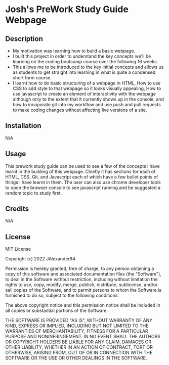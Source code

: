 # Josh's PreWork Study Guide Webpage

## Description

- My motivation was learning how to build a basic webpage.
- I built this project in order to understand the key concepts we'll be learning on the coding bootcamp course over the following 16 weeks.
- This allows me to be introduced to the key initial concepts and allows us as students to get straight into learning in what is quite a condensed short form course.
- I learnt how to do basic structuring of a webpage in HTML, How to use CSS to add style to that webpage so it looks visually appealing, How to use javascript to create an element of interactivity with the webpage although only to the extent that it currently  shows up in the console, and how to incoporate git into my workflow and use push and pull requests to make coding changes without affecting live versions of a site.

## Installation

N/A

## Usage

This prework study guide can be used to see a few of the concepts i have learnt in the building of this webpage.
Chiefly it has sections for each of HTML, CSS, Git, and Javascript each of which have a few bullet points of things i have learnt in them.
The user can also use chrome developer tools to open the browser console to see javascript running and be suggested a random topic to study first. 

## Credits

N/A

## License

MIT License

Copyright (c) 2022 JAlexander94

Permission is hereby granted, free of charge, to any person obtaining a copy
of this software and associated documentation files (the "Software"), to deal
in the Software without restriction, including without limitation the rights
to use, copy, modify, merge, publish, distribute, sublicense, and/or sell
copies of the Software, and to permit persons to whom the Software is
furnished to do so, subject to the following conditions:

The above copyright notice and this permission notice shall be included in all
copies or substantial portions of the Software.

THE SOFTWARE IS PROVIDED "AS IS", WITHOUT WARRANTY OF ANY KIND, EXPRESS OR
IMPLIED, INCLUDING BUT NOT LIMITED TO THE WARRANTIES OF MERCHANTABILITY,
FITNESS FOR A PARTICULAR PURPOSE AND NONINFRINGEMENT. IN NO EVENT SHALL THE
AUTHORS OR COPYRIGHT HOLDERS BE LIABLE FOR ANY CLAIM, DAMAGES OR OTHER
LIABILITY, WHETHER IN AN ACTION OF CONTRACT, TORT OR OTHERWISE, ARISING FROM,
OUT OF OR IN CONNECTION WITH THE SOFTWARE OR THE USE OR OTHER DEALINGS IN THE
SOFTWARE.
